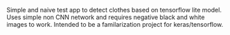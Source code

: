 Simple and naive test app to detect clothes based on tensorflow lite model. Uses simple non CNN network and requires negative black and white images to work. Intended to be a familarization project for keras/tensorflow.
